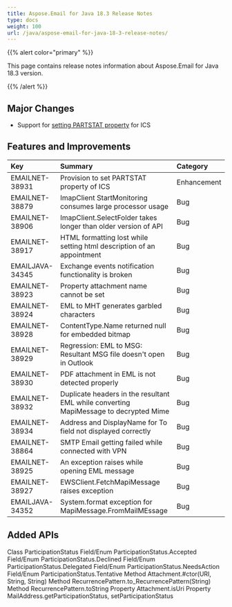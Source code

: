 ```yaml
---
title: Aspose.Email for Java 18.3 Release Notes
type: docs
weight: 100
url: /java/aspose-email-for-java-18-3-release-notes/
---
```


{{% alert color="primary" %}} 

This page contains release notes information about Aspose.Email for Java 18.3 version.

{{% /alert %}} 
## **Major Changes**
- Support for [setting PARTSTAT property](/email/java/working-with-appointments/#workingwithappointments-setparticipantsstatusofappointmentattendees) for ICS
## **Features and Improvements**

|**Key**|**Summary**|**Category**|
| :- | :- | :- |
|EMAILNET-38931|Provision to set PARTSTAT property of ICS|Enhancement|
|EMAILNET-38879|ImapClient StartMonitoring consumes large processor usage|Bug|
|EMAILNET-38906|ImapClient.SelectFolder takes longer than older version of API|Bug|
|EMAILNET-38917|HTML formatting lost while setting html description of an appointment|Bug|
|EMAILJAVA-34345 |Exchange events notification functionality is broken|Bug|
|EMAILNET-38923|Property attachment name cannot be set|Bug|
|EMAILNET-38924|EML to MHT generates garbled characters|Bug|
|EMAILNET-38928|ContentType.Name returned null for embedded bitmap|Bug|
|EMAILNET-38929|Regression: EML to MSG: Resultant MSG file doesn't open in Outlook|Bug|
|EMAILNET-38930|PDF attachment in EML is not detected properly|Bug|
|EMAILNET-38932|Duplicate headers in the resultant EML while converting MapiMessage to decrypted Mime|Bug|
|EMAILNET-38934|Address and DisplayName for To field not displayed correctly|Bug|
|EMAILNET-38864|SMTP Email getting failed while connected with VPN|Bug|
|EMAILNET-38925|An exception raises while opening EML message|Bug|
|EMAILNET-38927|EWSClient.FetchMapiMessage raises exception|Bug|
|EMAILJAVA-34352|System.format exception for MapiMessage.FromMailMEssage|Bug|

## **Added APIs**
Class ParticipationStatus
Field/Enum ParticipationStatus.Accepted
Field/Enum ParticipationStatus.Declined
Field/Enum ParticipationStatus.Delegated
Field/Enum ParticipationStatus.NeedsAction
Field/Enum ParticipationStatus.Tentative
Method Attachment.#ctor(URI, String, String)
Method RecurrencePattern.to_RecurrencePattern(String)
Method RecurrencePattern.toString
Property Attachment.isUri
Property MailAddress.getParticipationStatus, setParticipationStatus
